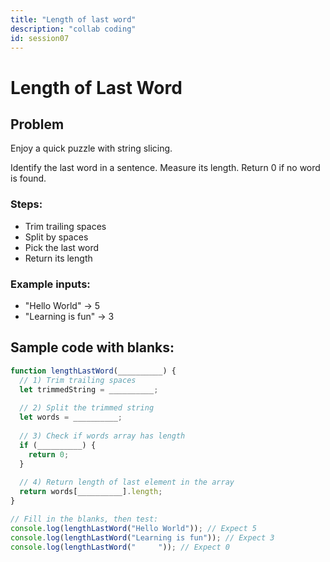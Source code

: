 ```yaml
---
title: "Length of last word"
description: "collab coding"
id: session07
---
```


# Length of Last Word

## Problem 
Enjoy a quick puzzle with string slicing.

Identify the last word in a sentence. Measure its length. Return 0 if no word is found.

### Steps:
* Trim trailing spaces
* Split by spaces
* Pick the last word
* Return its length

### Example inputs:
* "Hello World" -> 5
* "Learning is fun" -> 3

## Sample code with blanks:
```javascript
function lengthLastWord(__________) {
  // 1) Trim trailing spaces
  let trimmedString = __________;
  
  // 2) Split the trimmed string
  let words = __________;
  
  // 3) Check if words array has length
  if (__________) {
    return 0;
  }
  
  // 4) Return length of last element in the array
  return words[__________].length;
}

// Fill in the blanks, then test:
console.log(lengthLastWord("Hello World")); // Expect 5
console.log(lengthLastWord("Learning is fun")); // Expect 3
console.log(lengthLastWord("     ")); // Expect 0